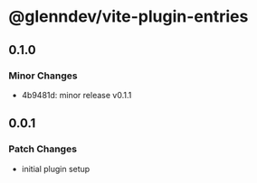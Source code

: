 # @glenndev/vite-plugin-entries

## 0.1.0

### Minor Changes

- 4b9481d: minor release v0.1.1

## 0.0.1

### Patch Changes

- initial plugin setup
